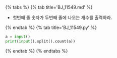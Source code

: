 {% tabs %}
{% tab title='BJ_11549.md' %}

* 첫번째 줄 숫자가 두번째 줄에 나오는 개수를 출력하라.

{% endtab %}
{% tab title='BJ_11549.py' %}

```py
a = input()
print(input().split().count(a))
```

{% endtab %}
{% endtabs %}